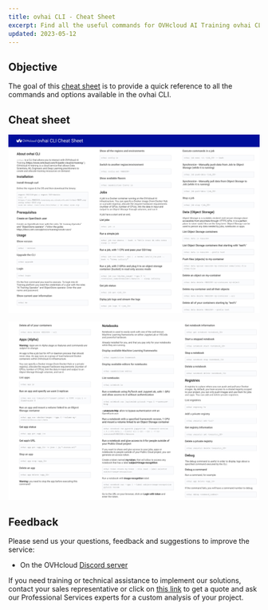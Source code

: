 ```yaml
---
title: ovhai CLI - Cheat Sheet
excerpt: Find all the useful commands for OVHcloud AI Training ovhai CLI
updated: 2023-05-12
---
```


## Objective

The goal of this [cheat sheet](https://github.com/ovh/ovhai-cheat-sheet/blob/main/ovhai-cheat-sheet.pdf) is to provide a quick reference to all the commands and options available in the ovhai CLI.

## Cheat sheet

[![ovhai CLI cheat sheet - part 01](images/ovhai-cheat-sheet-01.jpg)](https://github.com/ovh/docs/blob/develop/pages/platform/ai/gi_05_ovhai_cheatsheet/ovhai-cheat-sheet.pdf)

[![ovhai CLI cheat sheet - part 02](images/ovhai-cheat-sheet-02.jpg)](https://github.com/ovh/docs/blob/develop/pages/platform/ai/gi_05_ovhai_cheatsheet/ovhai-cheat-sheet.pdf)

## Feedback

Please send us your questions, feedback and suggestions to improve the service:

- On the OVHcloud [Discord server](https://discord.com/invite/vXVurFfwe9)

If you need training or technical assistance to implement our solutions, contact your sales representative or click on [this link](https://www.ovhcloud.com/es-es/professional-services/) to get a quote and ask our Professional Services experts for a custom analysis of your project.
